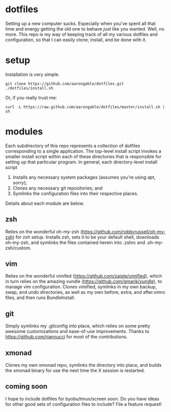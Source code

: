dotfiles
========

Setting up a new computer sucks. Especially when you've spent all that time and
energy getting the old one to behave *just* like you wanted. Well, no more.
This repo is my way of keeping track of all my various dotfiles and
configuration, so that I can easily clone, install, and be done with it.


setup
=====

Installation is very simple.

    git clone https://github.com/aarongable/dotfiles.git
    ./dotfiles/install.sh

Or, if you really trust me:

    curl -L https://raw.github.com/aarongable/dotfiles/master/install.sh | sh


modules
=======

Each subdirectory of this repo represents a collection of dotfiles
corresponding to a single application. The top-level install script invokes a
smaller install script within each of these directories that is responsible for
setting up that particular program. In general, each directory-level install
script 

1. Installs any necessary system packages (assumes you're using apt, sorry);
2. Clones any necessary git repositories; and
3. Symlinks the configuration files into their respective places.

Details about each module are below.

zsh
---

Relies on the wonderful oh-my-zsh
(https://github.com/robbyrussell/oh-my-zsh) for zsh setup. Installs zsh,
sets it to be your default shell, downloads oh-my-zsh, and symlinks the files
contained herein into .zshrc and .oh-my-zsh/custom.

vim
---

Relies on the wonderful vimifed (https://github.com/zaiste/vimified), which in
turn relies on the amazing vundle (https://github.com/gmarik/vundle), to manage
vim configuration. Clones vimified, symlinks in my own backup, swap, and undo
directories, as well as my own before, extra, and after.vimrc files, and then
runs BundleInstall.

git
---

Simply symlinks my .gitconfig into place, which relies on some pretty
awesome customizations and ease-of-use improvements. Thanks to 
https://github.com/riannucci for most of the contributions.

xmonad
------

Clones my own xmonad repo, symlinks the directory into place, and builds
the xmonad binary for use the next time the X session is restarted.

coming soon
-----------

I hope to include dotfiles for byobu/tmux/screen soon. Do you have ideas for
other good sets of configuration files to include? File a feature request!
